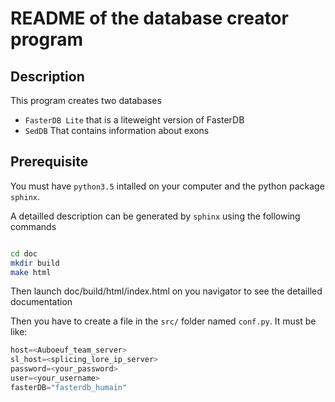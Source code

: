 # README of the database creator program

## Description

This program creates two databases

*  `FasterDB Lite` that is a liteweight version of FasterDB
*  `SedDB` That contains information about exons

## Prerequisite

You must have `python3.5` intalled on your computer and the python package `sphinx`.


A detailled description can be generated by `sphinx` using the following commands

```sh

cd doc
mkdir build
make html
```

Then launch doc/build/html/index.html on you navigator to see the detailled documentation

Then you have to create a file in the `src/` folder named `conf.py`. It must be like:

```python
host=<Auboeuf_team_server>
sl_host=<splicing_lore_ip_server>
password=<your_password>
user=<your_username>
fasterDB="fasterdb_humain"
```

